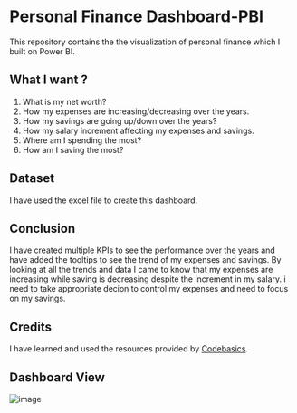 # Personal Finance Dashboard-PBI
This repository contains the the visualization of personal finance which I built on Power BI.
## What I want ?
1. What is my net worth?
2. How my expenses are increasing/decreasing over the years.
3. How my savings are going up/down over the years?
4. How my salary increment affecting my expenses and savings.
5. Where am I spending the most?
6. How am I saving the most?
## Dataset
I have used the excel file to create this dashboard. 
## Conclusion
I have created multiple KPIs to see the performance over the years and have added the tooltips to see the trend of my expenses and savings. By looking at all the trends and data I came to know that my expenses are increasing while saving is decreasing despite the increment in my salary. i need to take appropriate decion to control my expenses and need to focus on my savings.
## Credits
I have learned and used the resources provided by [Codebasics][1].

## Dashboard View
![image](https://user-images.githubusercontent.com/105152670/169532911-e23f27c7-8966-4821-b3c8-1896758e0ae8.png)

[1]: https://codebasics.io/  "Codebasics"
